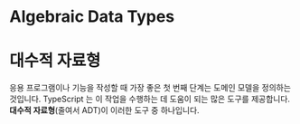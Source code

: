 # Algebraic Data Types
# 대수적 자료형

응용 프로그램이나 기능을 작성할 때 가장 좋은 첫 번째 단계는 도메인 모델을 정의하는 것입니다. TypeScript 는 이 작업을 수행하는 데 도움이 되는 많은 도구를 제공합니다. **대수적 자료형**(줄여서 ADT)이 이러한 도구 중 하나입니다.

<!--
  What are the other tools?
-->
